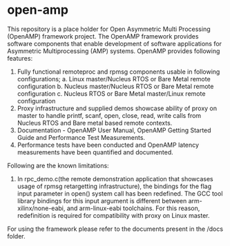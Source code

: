 open-amp
========
This repository is a place holder for Open Asymmetric Multi Processing (OpenAMP) framework project. The OpenAMP framework provides software components that enable development of software applications for Asymmetric Multiprocessing (AMP) systems. OpenAMP provides following features:

1. Fully functional remoteproc and rpmsg components usable in following configurations;
	a. Linux master/Nucleus RTOS or Bare Metal remote configuration
	b. Nucleus master/Nucleus RTOS or Bare Metal remote configuration
	c. Nucleus RTOS or Bare Metal master/Linux remote configuration
2. Proxy infrastructure and supplied demos showcase ability of proxy on master to handle printf, scanf, open, close, read, write calls from Nucleus RTOS and Bare metal based remote contexts.
3. Documentation - OpenAMP User Manual, OpenAMP Getting Started Guide and Performance Test Measurements.
4. Performance tests have been conducted and OpenAMP latency measurements have been quantified and documented.

Following are the known limitations:
1. In rpc_demo.c(the remote demonstration application that showcases usage of rpmsg retargetting infrastructure),  the bindings for the flag input parameter in open() system call has been redefined. The GCC tool library bindings for this input argument is different between arm-xilinx/none-eabi, and arm-linux-eabi toolchains. For this reason, redefinition is required for compatibility with proxy on Linux master.


For using the framework please refer to the documents present in the /docs folder.

